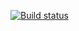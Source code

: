 [![Build status](https://ci.appveyor.com/api/projects/status/v8nsh0psscg8rw4y/branch/master?svg=true)](https://ci.appveyor.com/project/GlebKlimenko/dz-4-2-2/branch/master)
